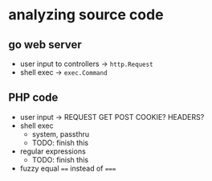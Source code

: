 # analyzing source code

## go web server
- user input to controllers -> `http.Request`
- shell exec -> `exec.Command`

## PHP code
- user input -> REQUEST GET POST COOKIE? HEADERS?
- shell exec
  - system, passthru
  - TODO: finish this
- regular expressions
  - TODO: finish this
- fuzzy equal `==` instead of `===`
